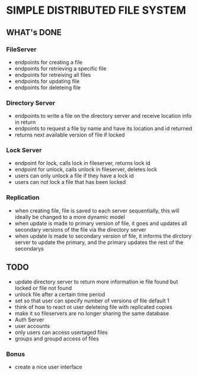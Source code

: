 # SIMPLE DISTRIBUTED FILE SYSTEM

## WHAT's DONE

### FileServer
* endpoints for creating a file
* endpoints for retrieving a specific file
* endpoints for retreiving all files
* endpoints for updating file
* endpoints for deleteing file

### Directory Server
* endpoints to write a file on the directory server and receive location info in return
* endpoints to request a file by name and have its location and id returned
* returns next available version of file if locked

### Lock Server
* endpoint for lock, calls lock in fileserver, returns lock id
* endpoint for unlock, calls unlock in fileserver, deletes lock
* users can only unlock a file if they have a lock id
* users can not lock a file that has been locked

### Replication
* when creating file, file is saved to each server sequentially, this will ideally be changed to a more dynamic model
* when update is made to primary version of file, it goes and updates all secondary versions of the file via the directory server
* when update is made to secondary version of file, it informs the dirctory server to update the primary, and the primary updates the rest of the secondarys
## TODO
* update directory server to return more information ie file found but locked or file not found
* unlock file after a certain time period
* set so that user can specify number of versions of file default 1
* think of how to react ot user deleteing file with replicated copies
* make it so fileservers are no longer sharing the same database
* Auth Server
* user accounts
* only users can access usertaged files
* groups and groupd access of files

### Bonus
* create a nice user interface
